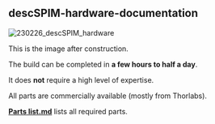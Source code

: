 ## descSPIM-hardware-documentation

![230226_descSPIM_hardware](https://user-images.githubusercontent.com/98086219/221413856-c2b866a3-955a-4e53-b62b-0597dc6fa1ba.jpg)

This is the image after construction. 

The build can be completed in **a few hours to half a day**. 

It does **not** require a high level of expertise. 

All parts are commercially available (mostly from Thorlabs).

**[Parts list.md](https://github.com/dbsb-juntendo/descSPIM/blob/main/Parts%20list.md)** lists all required parts.
